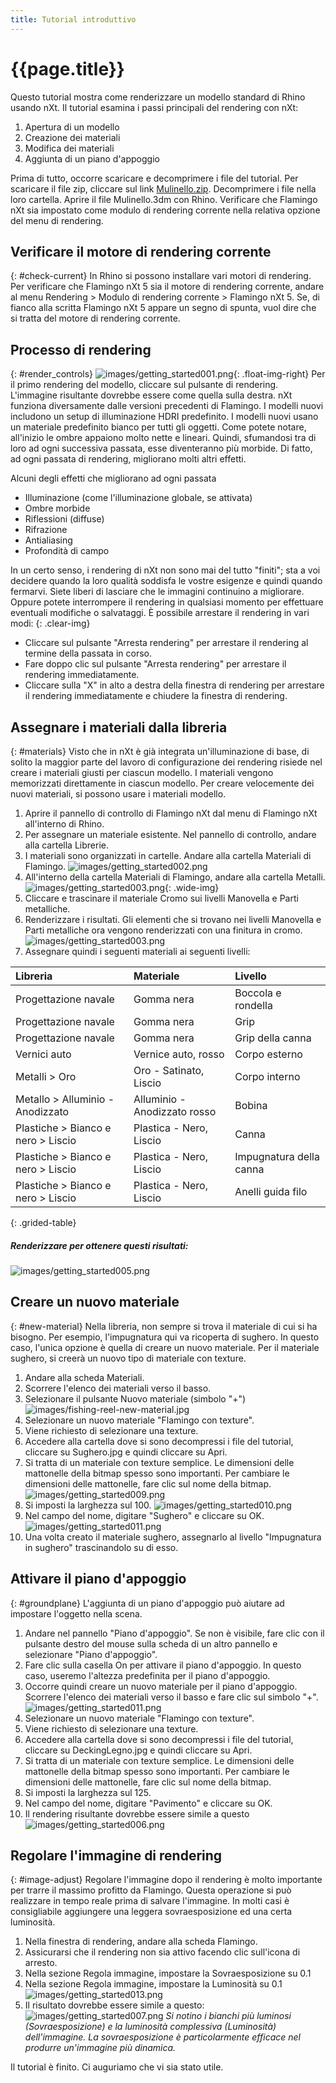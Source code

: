 ```yaml
---
title: Tutorial introduttivo
---
```

<!-- TODO: Make sure to update this page and get working in the guides section of the documentation. -->

# {{page.title}}
Questo tutorial mostra come renderizzare un modello standard di Rhino usando nXt. Il tutorial esamina i passi principali del rendering con nXt:

1. Apertura di un modello
1. Creazione dei materiali
1. Modifica dei materiali
1. Aggiunta di un piano d'appoggio

Prima di tutto, occorre scaricare e decomprimere i file del tutorial. Per scaricare il file zip, cliccare sul link [Mulinello.zip](files/Mulinello.zip). Decomprimere i file nella loro cartella. Aprire il file Mulinello.3dm con Rhino. Verificare che Flamingo nXt sia impostato come modulo di rendering corrente nella relativa opzione del menu di rendering.

## Verificare il motore di rendering corrente
{: #check-current}
In Rhino si possono installare vari motori di rendering.  Per verificare che Flamingo nXt 5 sia il motore di rendering corrente, andare al menu Rendering > Modulo di rendering corrente > Flamingo nXt 5.  Se, di fianco alla scritta Flamingo nXt 5 appare un segno di spunta, vuol dire che si tratta del motore di rendering corrente.

## Processo di rendering
{: #render_controls}
![images/getting_started001.png](images/getting_started001.png){: .float-img-right} Per il primo rendering del modello, cliccare sul pulsante di rendering. L'immagine risultante dovrebbe essere come quella sulla destra. nXt funziona diversamente dalle versioni precedenti di Flamingo. I modelli nuovi includono un setup di illuminazione HDRI predefinito.  I modelli nuovi usano un materiale predefinito bianco per tutti gli oggetti. Come potete notare, all'inizio le ombre appaiono molto nette e lineari. Quindi, sfumandosi tra di loro ad ogni successiva passata, esse diventeranno più morbide. Di fatto, ad ogni passata di rendering, migliorano molti altri effetti.

Alcuni degli effetti che migliorano ad ogni passata

* Illuminazione (come l'illuminazione globale, se attivata)
* Ombre morbide
* Riflessioni (diffuse)
* Rifrazione
* Antialiasing
* Profondità di campo

In un certo senso, i rendering di nXt non sono mai del tutto "finiti"; sta a voi decidere quando la loro qualità soddisfa le vostre esigenze e quindi quando fermarvi. Siete liberi di lasciare che le immagini continuino a migliorare. Oppure potete interrompere il rendering in qualsiasi momento per effettuare eventuali modifiche o salvataggi. È possibile arrestare il rendering in vari modi:
{: .clear-img}

* Cliccare sul pulsante "Arresta rendering" per arrestare il rendering al termine della passata in corso.
* Fare doppo clic sul pulsante "Arresta rendering" per arrestare il rendering immediatamente.
* Cliccare sulla "X" in alto a destra della finestra di rendering per arrestare il rendering immediatamente e chiudere la finestra di rendering.

## Assegnare i materiali dalla libreria
{: #materials}
Visto che in nXt è già integrata un'illuminazione di base, di solito la maggior parte del lavoro di configurazione dei rendering risiede nel creare i materiali giusti per ciascun modello. I materiali vengono memorizzati direttamente in ciascun modello. Per creare velocemente dei nuovi materiali, si possono usare i materiali modello.

  1. Aprire il pannello di controllo di Flamingo nXt dal menu di Flamingo nXt all'interno di Rhino.
  1. Per assegnare un materiale esistente. Nel pannello di controllo, andare alla cartella Librerie.
  1. I materiali sono organizzati in cartelle. Andare alla cartella Materiali di Flamingo.
  ![images/getting_started002.png](images/getting_started002.png)
  1. All'interno della cartella Materiali di Flamingo, andare alla cartella Metalli.
  ![images/getting_started003.png](images/getting_started004.png){: .wide-img}
  1. Cliccare e trascinare il materiale Cromo sui livelli Manovella e Parti metalliche. 
  1. Renderizzare i risultati. Gli elementi che si trovano nei livelli Manovella e Parti metalliche ora vengono renderizzati con una finitura in cromo.
  ![images/getting_started003.png](images/getting_started003.png)
  1. Assegnare quindi i seguenti materiali ai seguenti livelli:

 | Libreria | Materiale | Livello |
 |:-------|:------|:------|
 | Progettazione navale | Gomma nera | Boccola e rondella |
 | Progettazione navale | Gomma nera | Grip |
 | Progettazione navale | Gomma nera | Grip della canna |
 | Vernici auto | Vernice auto, rosso | Corpo esterno |
 | Metalli > Oro | Oro - Satinato, Liscio | Corpo interno |
 | Metallo > Alluminio - Anodizzato | Alluminio - Anodizzato rosso | Bobina |
 | Plastiche > Bianco e nero > Liscio | Plastica - Nero, Liscio | Canna |
 | Plastiche > Bianco e nero > Liscio | Plastica - Nero, Liscio | Impugnatura della canna |
 | Plastiche > Bianco e nero > Liscio | Plastica - Nero, Liscio | Anelli guida filo |
{: .grided-table}

##### Renderizzare per ottenere questi risultati:
 ![images/getting_started005.png](images/getting_started005.png)

## Creare un nuovo materiale
{: #new-material}
Nella libreria, non sempre si trova il materiale di cui si ha bisogno. Per esempio, l'impugnatura qui va ricoperta di sughero. In questo caso, l'unica opzione è quella di creare un nuovo materiale. Per il materiale sughero, si creerà un nuovo tipo di materiale con texture.

 1. Andare alla scheda Materiali.
 1. Scorrere l'elenco dei materiali verso il basso.
 1. Selezionare il pulsante Nuovo materiale (simbolo "+")
  ![images/fishing-reel-new-material.jpg](images/fishing-reel-new-material.jpg)
 1. Selezionare un nuovo materiale "Flamingo con texture".
 1. Viene richiesto di selezionare una texture.
 1. Accedere alla cartella dove si sono decompressi i file del tutorial, cliccare su Sughero.jpg e quindi cliccare su Apri.
 1. Si tratta di un materiale con texture semplice. Le dimensioni delle mattonelle della bitmap spesso sono importanti. Per cambiare le dimensioni delle mattonelle, fare clic sul nome della bitmap.
![images/getting_started009.png](images/getting_started009.png)
 1. Si imposti la larghezza sul 100.
![images/getting_started010.png](images/getting_started010.png)
 1. Nel campo del nome, digitare "Sughero" e cliccare su OK.
![images/getting_started011.png](images/getting_started011.png)
 1. Una volta creato il materiale sughero, assegnarlo al livello "Impugnatura in sughero" trascinandolo su di esso.

## Attivare il piano d'appoggio
{: #groundplane}
L'aggiunta di un piano d'appoggio può aiutare ad impostare l'oggetto nella scena.

1. Andare nel pannello "Piano d'appoggio".  Se non è visibile, fare clic con il pulsante destro del mouse sulla scheda di un altro pannello e selezionare "Piano d'appoggio".
1. Fare clic sulla casella On per attivare il piano d'appoggio.  In questo caso, useremo l'altezza predefinita per il piano d'appoggio.
1. Occorre quindi creare un nuovo materiale per il piano d'appoggio. Scorrere l'elenco dei materiali verso il basso e fare clic sul simbolo "+".
![images/getting_started011.png](images/getting_started012.png)
1. Selezionare un nuovo materiale "Flamingo con texture".
1. Viene richiesto di selezionare una texture.
1. Accedere alla cartella dove si sono decompressi i file del tutorial, cliccare su DeckingLegno.jpg e quindi cliccare su Apri.
1. Si tratta di un materiale con texture semplice. Le dimensioni delle mattonelle della bitmap spesso sono importanti. Per cambiare le dimensioni delle mattonelle, fare clic sul nome della bitmap.
1. Si imposti la larghezza sul 125.
1. Nel campo del nome, digitare "Pavimento" e cliccare su OK.
1. Il rendering risultante dovrebbe essere simile a questo
![images/getting_started006.png](images/getting_started006.png)


## Regolare l'immagine di rendering
{: #image-adjust}
Regolare l'immagine dopo il rendering è molto importante per trarre il massimo profitto da Flamingo. Questa operazione si può realizzare in tempo reale prima di salvare l'immagine. In molti casi è consigliabile aggiungere una leggera sovraesposizione ed una certa luminosità.

1. Nella finestra di rendering, andare alla scheda Flamingo.
1. Assicurarsi che il rendering non sia attivo facendo clic sull'icona di arresto.
1. Nella sezione Regola immagine, impostare la Sovraesposizione su 0.1
1. Nella sezione Regola immagine, impostare la Luminosità su 0.1
![images/getting_started013.png](images/getting_started013.png)
1. Il risultato dovrebbe essere simile a questo:
![images/getting_started007.png](images/getting_started007.png)
*Si notino i bianchi più luminosi (Sovraesposizione) e la luminosità complessiva (Luminosità) dell'immagine.  La sovraesposizione è particolarmente efficace nel produrre un'immagine più dinamica.*



Il tutorial è finito. Ci auguriamo che vi sia stato utile.